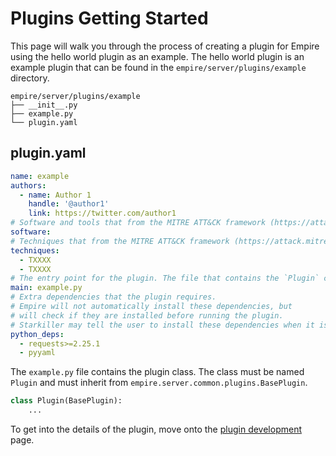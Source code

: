 # Plugins Getting Started

This page will walk you through the process of creating a plugin for Empire using
the hello world plugin as an example. The hello world plugin is an example plugin
that can be found in the `empire/server/plugins/example` directory.

```
empire/server/plugins/example
├── __init__.py
├── example.py
└── plugin.yaml
```

## plugin.yaml
```yaml
name: example
authors:
  - name: Author 1
    handle: '@author1'
    link: https://twitter.com/author1
# Software and tools that from the MITRE ATT&CK framework (https://attack.mitre.org/software/)
software:
# Techniques that from the MITRE ATT&CK framework (https://attack.mitre.org/techniques/enterprise/)
techniques:
  - TXXXX
  - TXXXX
# The entry point for the plugin. The file that contains the `Plugin` class.
main: example.py
# Extra dependencies that the plugin requires.
# Empire will not automatically install these dependencies, but
# will check if they are installed before running the plugin.
# Starkiller may tell the user to install these dependencies when it is installed via the marketplace.
python_deps:
  - requests>=2.25.1
  - pyyaml
```

The `example.py` file contains the plugin class. The class must be named `Plugin`
and must inherit from `empire.server.common.plugins.BasePlugin`.

```python
class Plugin(BasePlugin):
    ...
```

To get into the details of the plugin, move onto the [plugin development](./plugin-development.md) page.
